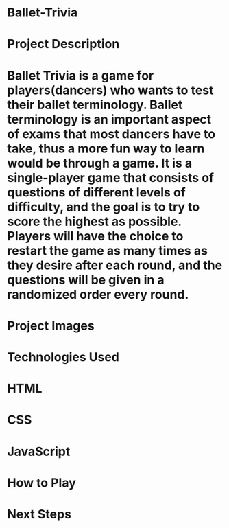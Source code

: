 # Ballet-Trivia

# Project Description 

# Ballet Trivia is a game for players(dancers) who wants to test their ballet terminology. Ballet terminology is an important aspect of exams that most dancers have to take, thus a more fun way to learn would be through a game. It is a single-player game that consists of questions of different levels of difficulty, and the goal is to try to score the highest as possible. Players will have the choice to restart the game as many times as they desire after each round, and the questions will be given in a randomized order every round.

# Project Images 

# Technologies Used 
# HTML 
# CSS
# JavaScript 

# How to Play 


# Next Steps 
